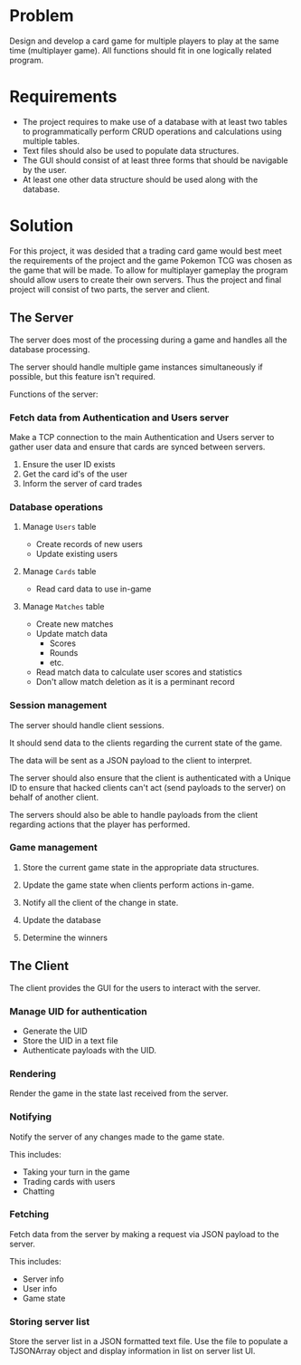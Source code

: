 # Problem
Design and develop a card game for multiple players to play at the same time (multiplayer game). All functions should fit in one logically related program.

# Requirements
- The project requires to make use of a database with at least two tables to programmatically perform CRUD operations and calculations using multiple tables. 
- Text files should also be used to populate data structures. 
- The GUI should consist of at least three forms that should be navigable by the user. 
- At least one other data structure should be used along with the database. 

# Solution
For this project, it was desided that a trading card game would best meet the requirements of the project and the game Pokemon TCG was chosen as the game that will be made.
To allow for multiplayer gameplay the program should allow users to create their own servers.
Thus the project and final project will consist of two parts, the server and client.

## The Server
The server does most of the processing during a game and handles all the database processing. 

The server should handle multiple game instances simultaneously if possible, but this feature isn't required.

Functions of the server:

### Fetch data from Authentication and Users server
Make a TCP connection to the main Authentication and Users server to gather user data and ensure that cards are synced between servers.

1. Ensure the user ID exists
2. Get the card id's of the user
3. Inform the server of card trades

### Database operations
1. Manage ```Users``` table
    - Create records of new users
    - Update existing users

2. Manage ```Cards``` table
    - Read card data to use in-game

3. Manage ```Matches``` table
    - Create new matches
    - Update match data
        - Scores
        - Rounds
        - etc.
    - Read match data to calculate user scores and statistics
    - Don't allow match deletion as it is a perminant record

### Session management
The server should handle client sessions. 

It should send data to the clients regarding the current state of the game. 

The data will be sent as a JSON payload to the client to interpret. 

The server should also ensure that the client is authenticated with a Unique ID to ensure that hacked clients can't act (send payloads to the server) on behalf of another client.

The servers should also be able to handle payloads from the client regarding actions that the player has performed.

### Game management
1. Store the current game state in the appropriate data structures.

2. Update the game state when clients perform actions in-game.

3. Notify all the client of the change in state.

4. Update the database

5. Determine the winners

## The Client
The client provides the GUI for the users to interact with the server.

### Manage UID for authentication
- Generate the UID
- Store the UID in a text file
- Authenticate payloads with the UID.

### Rendering
Render the game in the state last received from the server.

### Notifying
Notify the server of any changes made to the game state.

This includes:
- Taking your turn in the game
- Trading cards with users
- Chatting

### Fetching
Fetch data from the server by making a request via JSON payload to the server.

This includes:
- Server info
- User info
- Game state

### Storing server list
Store the server list in a JSON formatted text file. Use the file to populate a TJSONArray object and display information in list on server list UI.